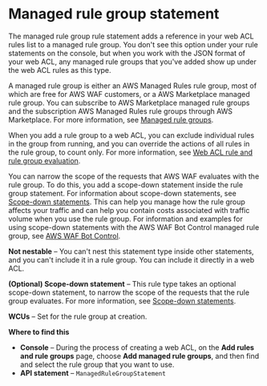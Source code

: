 # Managed rule group statement<a name="waf-rule-statement-type-managed-rule-group"></a>

The managed rule group rule statement adds a reference in your web ACL rules list to a managed rule group\. You don't see this option under your rule statements on the console, but when you work with the JSON format of your web ACL, any managed rule groups that you've added show up under the web ACL rules as this type\.

A managed rule group is either an AWS Managed Rules rule group, most of which are free for AWS WAF customers, or a AWS Marketplace managed rule group\. You can subscribe to AWS Marketplace managed rule groups and the subscription AWS Managed Rules rule groups through AWS Marketplace\. For more information, see [Managed rule groups](waf-managed-rule-groups.md)\.

When you add a rule group to a web ACL, you can exclude individual rules in the group from running, and you can override the actions of all rules in the rule group, to count only\. For more information, see [Web ACL rule and rule group evaluation](web-acl-processing.md)\.

You can narrow the scope of the requests that AWS WAF evaluates with the rule group\. To do this, you add a scope\-down statement inside the rule group statement\. For information about scope\-down statements, see [Scope\-down statements](waf-rule-scope-down-statements.md)\. This can help you manage how the rule group affects your traffic and can help you contain costs associated with traffic volume when you use the rule group\. For information and examples for using scope\-down statements with the AWS WAF Bot Control managed rule group, see [AWS WAF Bot Control](waf-bot-control.md)\.

**Not nestable** – You can't nest this statement type inside other statements, and you can't include it in a rule group\. You can include it directly in a web ACL\. 

**\(Optional\) Scope\-down statement** – This rule type takes an optional scope\-down statement, to narrow the scope of the requests that the rule group evaluates\. For more information, see [Scope\-down statements](waf-rule-scope-down-statements.md)\.

**WCUs** – Set for the rule group at creation\.

**Where to find this**
+ **Console** – During the process of creating a web ACL, on the **Add rules and rule groups** page, choose **Add managed rule groups**, and then find and select the rule group that you want to use\.
+ **API statement** – `ManagedRuleGroupStatement`